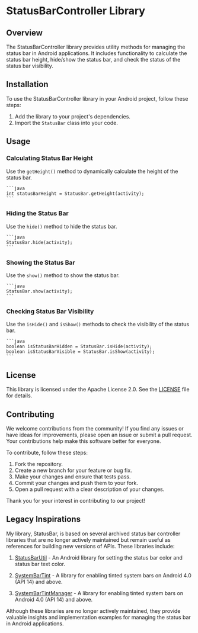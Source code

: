 # StatusBarController Library

## Overview
The StatusBarController library provides utility methods for managing the status bar in Android applications. It includes functionality to calculate the status bar height, hide/show the status bar, and check the status of the status bar visibility.

## Installation
To use the StatusBarController library in your Android project, follow these steps:

1. Add the library to your project's dependencies.
2. Import the `StatusBar` class into your code.

## Usage

### Calculating Status Bar Height
Use the `getHeight()` method to dynamically calculate the height of the status bar.

    ```java
    int statusBarHeight = StatusBar.getHeight(activity);
    ```
### Hiding the Status Bar
Use the `hide()` method to hide the status bar.

    ```java
    StatusBar.hide(activity);
    ```
### Showing the Status Bar
Use the `show()` method to show the status bar.

    ```java
    StatusBar.show(activity);
    ```
### Checking Status Bar Visibility
Use the `isHide()` and `isShow()` methods to check the visibility of the status bar.

    ```java
    boolean isStatusBarHidden = StatusBar.isHide(activity);
    boolean isStatusBarVisible = StatusBar.isShow(activity);
    ```
## License

This library is licensed under the Apache License 2.0. See the [LICENSE](LICENSE) file for details.

## Contributing

We welcome contributions from the community! If you find any issues or have ideas for improvements, please open an issue or submit a pull request. Your contributions help make this software better for everyone.

To contribute, follow these steps:

1. Fork the repository.
2. Create a new branch for your feature or bug fix.
3. Make your changes and ensure that tests pass.
4. Commit your changes and push them to your fork.
5. Open a pull request with a clear description of your changes.

Thank you for your interest in contributing to our project!

## Legacy Inspirations

My library, StatusBar, is based on several archived status bar controller libraries that are no longer actively maintained but remain useful as references for building new versions of APIs. These libraries include:

1. [StatusBarUtil](https://github.com/laobie/StatusBarUtil) - An Android library for setting the status bar color and status bar text color.

2. [SystemBarTint](https://github.com/jgilfelt/SystemBarTint) - A library for enabling tinted system bars on Android 4.0 (API 14) and above.

3. [SystemBarTintManager](https://github.com/jgilfelt/SystemBarTint) - A library for enabling tinted system bars on Android 4.0 (API 14) and above.

Although these libraries are no longer actively maintained, they provide valuable insights and implementation examples for managing the status bar in Android applications.

